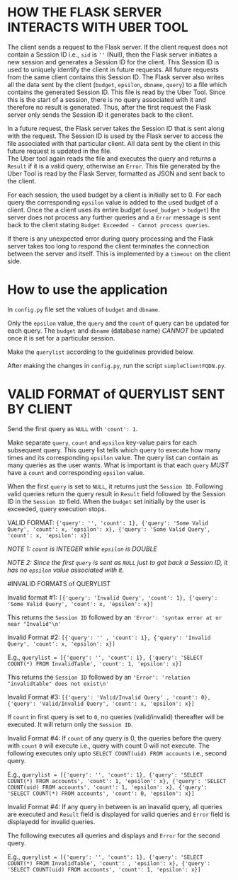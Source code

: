 # HOW THE FLASK SERVER INTERACTS WITH UBER TOOL

The client sends a request to the Flask server. If the client request does not contain a Session ID i.e., 
`sid` is `''` (Null), then the Flask server initiates a new session and generates a Session ID for the client.
This Session ID is used to uniquely identify the client in future requests. All future requests from the same
client contains this Session ID. The Flask server also writes all the data sent by the client (`budget`, `epsilon`, `dbname`, `query`) to a file which contains the generated Session ID.
This file is read by the Uber Tool. Since this is the start of a session, there is no query associated with it and therefore no result is generated.
Thus, after the first request the Flask server only sends the Session ID it generates back to the client. 

In a future request, the Flask server takes the Session ID that is sent along with the request. The Session ID is used by the Flask server to access the file associated with that particular client.
All data sent by the client in this future request is updated in the file.  
The Uber tool again reads the file and executes the query and returns a `Result` if it is a valid query, otherwise an `Error`.
This file generated by the Uber Tool is read by the Flask Server, formatted as JSON and sent back to the client.

For each session, the used budget by a client is initially set to 0. 
For each query the corresponding `epsilon` value is added to the used budget of a client. 
Once the a client uses its entire budget (`used_budget` > `budget`) the server does not process any further queries and a 
`Error` message is sent back to the client stating `Budget Exceeded - Cannot process queries`.

If there is any unexpected error during query processing and the Flask server takes too long to respond the 
client terminates the connection between the server and itself. This is implemented by a `timeout` on the 
client side. 

# How to use the application

In `config.py` file set the values of `budget` and `dbname`.

Only the `epsilon` value, the `query` and the `count` of query can be updated for each query. 
The `budget` and `dbname` (database name) *CANNOT* be updated once it is set for a particular session.

Make the `querylist` according to the guidelines provided below.

After making the changes in `config.py`, run the script `simpleClientFQDN.py`.

# VALID FORMAT of QUERYLIST SENT BY CLIENT
Send the first query as `NULL` with `'count': 1`.

Make separate `query`, `count` and `epsilon` key-value pairs for each subsequent query.
This query list tells which query to execute how many times and its corresponding `epsilon` value.
The query list can contain as many queries as the user wants. 
What is important is that each `query` *MUST* have a `count` and corresponding `epsilon` value.

When the first `query` is set to `NULL`, it returns just the `Session ID`.
Following valid queries return the query result in `Result` field followed by the Session ID in the `Session ID` field.
When the `budget` set initially by the user is exceeded, query execution stops. 

VALID FORMAT: `{'query': '', 'count': 1}, {'query': 'Some Valid Query', 'count': x, 'epsilon': x}, {'query': 'Some Valid Query', 'count': x, 'epsilon': x}]`

*NOTE 1: `count` is INTEGER while `epsilon` is DOUBLE*

*NOTE 2: Since the first `query` is sent as `NULL` just to get back a Session ID, it has no `epsilon`
value associated with it.*



#INVALID FORMATS of QUERYLIST

Invalid format #1: `[{'query': 'Invalid Query', 'count': 1}, {'query': 'Some Valid Query', 'count': x, 'epsilon': x}]`

This returns the `Session ID` followed by an `'Error': 'syntax error at or near "Invalid"\n'`


Invalid Format #2: `[{'query': '' , 'count': 1}, {'query': 'Invalid Query', 'count': x, 'epsilon': x}]`

E.g., `querylist = [{'query': '', 'count': 1}, {'query': 'SELECT COUNT(*) FROM InvalidTable', 'count': 1, 'epsilon': x}]`

This returns the `Session ID` followed by an `'Error': 'relation "invalidtable" does not exist\n'`


Invalid Format #3: `[{'query': 'Valid/Invalid Query' , 'count': 0}, {'query': 'Valid/Invalid Query', 'count': x, 'epsilon': x}]`

If `count` in first query is set to `0`, no queries (valid/invalid) thereafter will be executed.
It will return only the `Session ID`.

Invalid Format #4: If `count` of any query is 0, the queries before the query with `count` `0` will execute i.e., query with count 0 will not execute.
The following executes only upto `SELECT COUNT(uid) FROM accounts` i.e., second query.

E.g., `querylist = [{'query': '', 'count': 1}, {'query': 'SELECT COUNT(*) FROM accounts', 'count': 1, 'epsilon': x},
              {'query': 'SELECT COUNT(uid) FROM accounts', 'count': 1, 'epsilon': x},
              {'query': 'SELECT COUNT(*) FROM accounts', 'count': 0, 'epsilon': x}]`
              
Invalid Format #4: If any query in between is an inavalid query, all queries are executed and
`Result` field is displayed for valid queries and `Error` field is displayedd for 
invalid queries.

The following executes all queries and displays and `Error` for the second query.

E.g., `querylist = [{'query': '', 'count': 1}, {'query': 'SELECT COUNT(*) FROM InvalidTable', 'count': , 'epsilon': x},
              {'query': 'SELECT COUNT(uid) FROM accounts', 'count': 1, 'epsilon': x}]`


